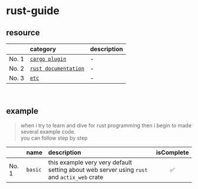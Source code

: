# rust-guide

## resource
|       | category                                                                                  | description |
| ----- | :---------------------------------------------------------------------------------------- | :---------- |
| No. 1 | [`cargo plugin`](https://github.com/TLOWAC/rust.guide/blob/master/resource/docs.md)       | -           |
| No. 2 | [`rust documentation`](https://github.com/TLOWAC/rust.guide/blob/master/resource/docs.md) | -           |
| No. 3 | [`etc`](https://github.com/TLOWAC/rust.guide/blob/master/resource/docs.md)                | -           |

<br />

## example 
> when i try to learn and dive for rust programming then i begin to made several example code.  
> you can follow step by step
<!-- :blub: -->
<!-- :white_check_mark: -->
<!-- :date: -->

|       | name    | description                                                                                |     isComplete     |
| ----- | :------ | :----------------------------------------------------------------------------------------- | :----------------: |
| No. 1 | `basic` | this example very very default setting about web server using `rust` and `actix_web` crate | :white_check_mark: |
